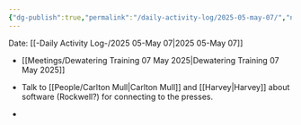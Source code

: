 ```yaml
---
{"dg-publish":true,"permalink":"/daily-activity-log/2025-05-may-07/","noteIcon":"","created":"2025-05-07T07:39:44.742-05:00"}
---
```


Date: [[-Daily Activity Log-/2025 05-May 07\|2025 05-May 07]]

- [[Meetings/Dewatering Training 07 May 2025\|Dewatering Training 07 May 2025]]
- Talk to [[People/Carlton Mull\|Carlton Mull]] and [[Harvey\|Harvey]] about software (Rockwell?) for connecting to the presses.

- 